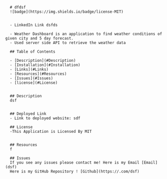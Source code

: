 
      # dfdsf 
      ![badge](https://img.shields.io/badge/license-MIT)


      - LinkedIn Link dsfds
      
      - Weather Dashboard is an application to find weather conditions of given city and 5 day forecast.
      - Used server side API to retrieve the weather data
      
      ## Table of Contents
      
      - [Description](#Description)
      - [Installation](#Installation)
      - [Links](#Links)
      - [Resources](#Resources)
      - [Issues](#Issues)
      - [license](#License)
      
      
      ## Description
      dsf
      
      
      ## Deployed Link
      - Link to deployed website: sdf
  
      ## License
      -This Application is Licensed By MIT
     
  
      ## Resources
      f
      
      ## Issues
      If you see any issues please contact me! Here is my Email [Email](dsf)
      Here is my GitHub Repository ! [Github](https://.com/dsf)
      
      
